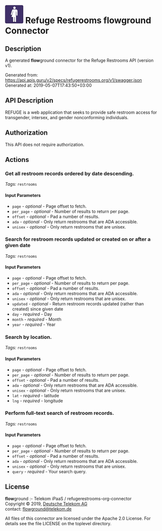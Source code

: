 # ![LOGO](logo.png) Refuge Restrooms **flow**ground Connector

## Description

A generated **flow**ground connector for the Refuge Restrooms API (version v1).

Generated from: https://api.apis.guru/v2/specs/refugerestrooms.org/v1/swagger.json<br/>
Generated at: 2019-05-07T17:43:50+03:00

## API Description

REFUGE is a web application that seeks to provide safe restroom access for transgender, intersex, and gender nonconforming individuals.

## Authorization

This API does not require authorization.

## Actions

### Get all restroom records ordered by date descending.

*Tags:* `restrooms`

#### Input Parameters
* `page` - _optional_ - Page offset to fetch.
* `per_page` - _optional_ - Number of results to return per page.
* `offset` - _optional_ - Pad a number of results.
* `ada` - _optional_ - Only return restrooms that are ADA accessible.
* `unisex` - _optional_ - Only return restrooms that are unisex.

### Search for restroom records updated or created on or after a given date

*Tags:* `restrooms`

#### Input Parameters
* `page` - _optional_ - Page offset to fetch.
* `per_page` - _optional_ - Number of results to return per page.
* `offset` - _optional_ - Pad a number of results.
* `ada` - _optional_ - Only return restrooms that are ADA accessible.
* `unisex` - _optional_ - Only return restrooms that are unisex.
* `updated` - _optional_ - Return restroom records updated (rather than created) since given date
* `day` - _required_ - Day
* `month` - _required_ - Month
* `year` - _required_ - Year

### Search by location.

*Tags:* `restrooms`

#### Input Parameters
* `page` - _optional_ - Page offset to fetch.
* `per_page` - _optional_ - Number of results to return per page.
* `offset` - _optional_ - Pad a number of results.
* `ada` - _optional_ - Only return restrooms that are ADA accessible.
* `unisex` - _optional_ - Only return restrooms that are unisex.
* `lat` - _required_ - latitude
* `lng` - _required_ - longitude

### Perform full-text search of restroom records.

*Tags:* `restrooms`

#### Input Parameters
* `page` - _optional_ - Page offset to fetch.
* `per_page` - _optional_ - Number of results to return per page.
* `offset` - _optional_ - Pad a number of results.
* `ada` - _optional_ - Only return restrooms that are ADA accessible.
* `unisex` - _optional_ - Only return restrooms that are unisex.
* `query` - _required_ - Your search query.

## License

**flow**ground :- Telekom iPaaS / refugerestrooms-org-connector<br/>
Copyright © 2019, [Deutsche Telekom AG](https://www.telekom.de)<br/>
contact: flowground@telekom.de

All files of this connector are licensed under the Apache 2.0 License. For details
see the file LICENSE on the toplevel directory.
